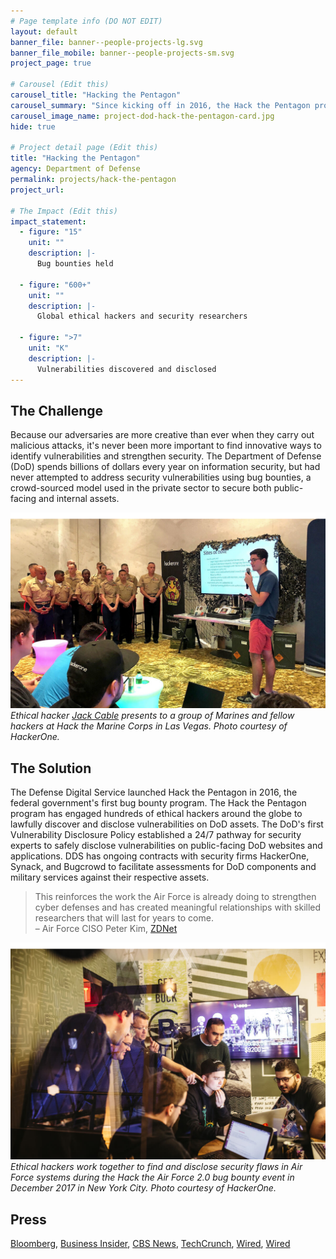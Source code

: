 ```yaml
---
# Page template info (DO NOT EDIT)
layout: default
banner_file: banner--people-projects-lg.svg
banner_file_mobile: banner--people-projects-sm.svg
project_page: true

# Carousel (Edit this)
carousel_title: "Hacking the Pentagon"
carousel_summary: "Since kicking off in 2016, the Hack the Pentagon program has engaged ethical hackers across the globe to help the Department of Defense identify and remedy thousands of security vulnerabilities."
carousel_image_name: project-dod-hack-the-pentagon-card.jpg
hide: true

# Project detail page (Edit this)
title: "Hacking the Pentagon"
agency: Department of Defense
permalink: projects/hack-the-pentagon
project_url:

# The Impact (Edit this)
impact_statement:
  - figure: "15"
    unit: ""
    description: |-
      Bug bounties held

  - figure: "600+"
    unit: ""
    description: |-
      Global ethical hackers and security researchers

  - figure: ">7"
    unit: "K"
    description: |-
      Vulnerabilities discovered and disclosed
---
```


## The Challenge

Because our adversaries are more creative than ever when they carry out malicious attacks, it's never been more important to find innovative ways to identify vulnerabilities and strengthen security. The Department of Defense (DoD) spends billions of dollars every year on information security, but had never attempted to address security vulnerabilities using bug bounties, a crowd-sourced model used in the private sector to secure both public-facing and internal assets.

![](../images/project-dod-hack-the-pentagon-page2.jpg)
*Ethical hacker [Jack Cable](https://www.facebook.com/unitedstatesdigitalservice/videos/199812990900882/) presents to a group of Marines and fellow hackers at Hack the Marine Corps in Las Vegas. Photo courtesy of HackerOne.*

## The Solution

The Defense Digital Service launched Hack the Pentagon in 2016, the federal government's first bug bounty program. The Hack the Pentagon program has engaged hundreds of ethical hackers around the globe to lawfully discover and disclose vulnerabilities on DoD assets. The DoD's first Vulnerability Disclosure Policy established a 24/7 pathway for security experts to safely disclose vulnerabilities on public-facing DoD websites and applications. DDS has ongoing contracts with security firms HackerOne, Synack, and Bugcrowd to facilitate assessments for DoD components and military services against their respective assets.

<blockquote class="pullquote" markdown="1">
This reinforces the work the Air Force is already doing to strengthen cyber defenses and has created meaningful relationships with skilled researchers that will last for years to come.
 <footer>– Air Force CISO Peter Kim, <a href="https://www.zdnet.com/article/hack-the-air-force-2-0-uncovers-over-100-vulnerabilities/" target="_blank">ZDNet</a>
 </footer>
</blockquote>


![](../images/project-dod-hack-the-pentagon-page.jpg)
*Ethical hackers work together to find and disclose security flaws in Air Force systems during the Hack the Air Force 2.0 bug bounty event in December 2017 in New York City. Photo courtesy of HackerOne.*

## Press
[Bloomberg](https://www.bloomberg.com/news/articles/2017-02-13/pentagon-hires-hackers-to-target-sensitive-internal-systems),
[Business Insider](https://www.businessinsider.com/department-defense-wants-people-hack-pentagon-2018-10),
[CBS News](https://www.youtube.com/watch?v=Q1Wll7HY33U),
[TechCrunch](https://techcrunch.com/2017/01/19/hacking-the-army/),
[Wired](https://www.wired.com/2016/03/pentagon-launches-feds-first-bug-bounty-hackers/),
[Wired](https://www.wired.com/story/hack-the-pentagon-bug-bounty-results/)
